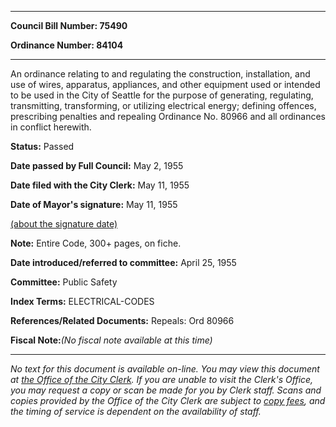 

********

**Council Bill Number: 75490**
   
**Ordinance Number: 84104**
********

 An ordinance relating to and regulating the construction, installation, and use of wires, apparatus, appliances, and other equipment used or intended to be used in the City of Seattle for the purpose of generating, regulating, transmitting, transforming, or utilizing electrical energy; defining offences, prescribing penalties and repealing Ordinance No. 80966 and all ordinances in conflict herewith.

**Status:** Passed
   
**Date passed by Full Council:** May 2, 1955
   
**Date filed with the City Clerk:** May 11, 1955
   
**Date of Mayor's signature:** May 11, 1955
   
[(about the signature date)](/~public/approvaldate.htm)
   
   
**Note:** Entire Code, 300+ pages, on fiche.

   
**Date introduced/referred to committee:** April 25, 1955
   
**Committee:** Public Safety
   
   
**Index Terms:** ELECTRICAL-CODES

**References/Related Documents:** Repeals: Ord 80966

**Fiscal Note:**_(No fiscal note available at this time)_
********

_No text for this document is available on-line. You may view this document at [the Office of the City Clerk](http://www.seattle.gov/leg/clerk/contactUs.htm). If you are unable to visit the Clerk's Office, you may request a copy or scan be made for you by Clerk staff. Scans and copies provided by the Office of the City Clerk are subject to [copy fees](http://clerk.seattle.gov/~public/clerkfees.htm), and the timing of service is dependent on the availability of staff._

